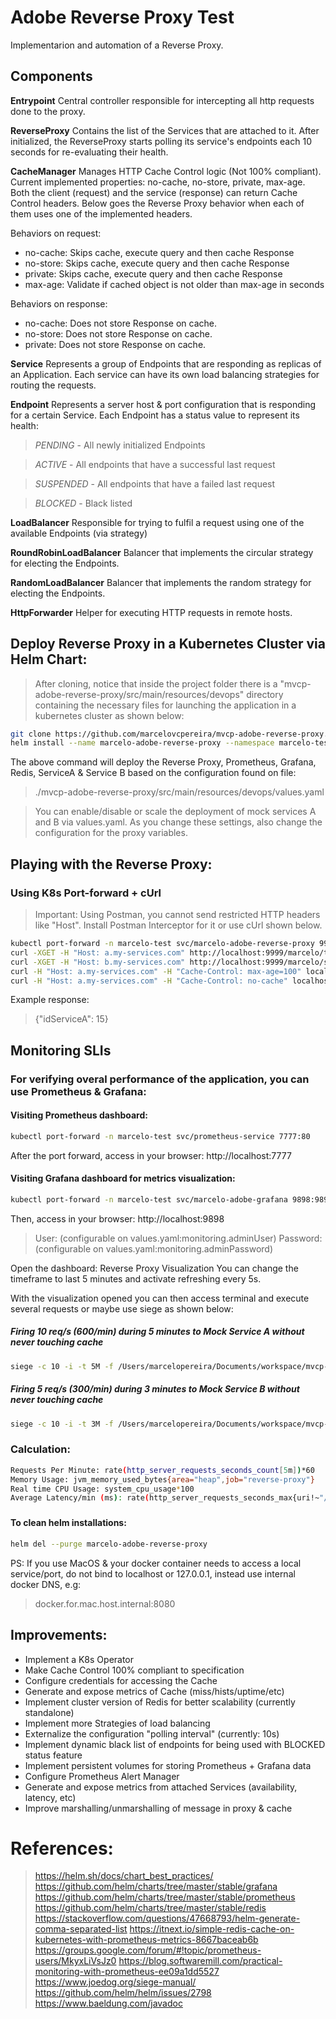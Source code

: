 # Adobe Reverse Proxy Test

Implementarion and automation of a Reverse Proxy.

## Components
**Entrypoint**
Central controller responsible for intercepting all http requests done to the proxy.

**ReverseProxy**
Contains the list of the Services that are attached to it. 
After initialized, the ReverseProxy starts polling its service's endpoints each 10 seconds for re-evaluating their health. 

**CacheManager**
Manages HTTP Cache Control logic (Not 100% compliant).
Current implemented properties: no-cache, no-store, private, max-age.
Both the client (request) and the service (response) can return Cache Control headers.
Below goes the Reverse Proxy behavior when each of them uses one of the implemented headers.
  
Behaviors on request:
 * no-cache: Skips cache, execute query and then cache Response
 * no-store: Skips cache, execute query and then cache Response
 * private: Skips cache, execute query and then cache Response
 * max-age: Validate if cached object is not older than max-age in seconds
 
Behaviors on response:
 * no-cache: Does not store Response on cache.
 * no-store: Does not store Response on cache.
 * private: Does not store Response on cache.
 
**Service**
Represents a group of Endpoints that are responding as replicas of an Application.
Each service can have its own load balancing strategies for routing the requests. 

**Endpoint**
Represents a server host & port configuration that is responding for a certain Service.
Each Endpoint has a status value to represent its health:
>*PENDING* - All newly initialized Endpoints

>*ACTIVE* - All endpoints that have a successful last request

>*SUSPENDED* - All endpoints that have a failed last request

>*BLOCKED* - Black listed 

**LoadBalancer**
Responsible for trying to fulfil a request using one of the available Endpoints (via strategy)

**RoundRobinLoadBalancer**
Balancer that implements the circular strategy for electing the Endpoints.

**RandomLoadBalancer**
Balancer that implements the random strategy for electing the Endpoints.

**HttpForwarder**
Helper for executing HTTP requests in remote hosts.


## Deploy Reverse Proxy in a Kubernetes Cluster via Helm Chart:
>After cloning, notice that inside the project folder there is a "mvcp-adobe-reverse-proxy/src/main/resources/devops" directory containing the necessary files for launching the application in a kubernetes cluster as shown below:
```bash
git clone https://github.com/marcelovcpereira/mvcp-adobe-reverse-proxy.git
helm install --name marcelo-adobe-reverse-proxy --namespace marcelo-test -f ./mvcp-adobe-reverse-proxy/src/main/resources/devops/values.yaml ./mvcp-adobe-reverse-proxy/src/main/resources/devops
```
The above command will deploy the Reverse Proxy, Prometheus, Grafana, Redis, ServiceA & Service B based on the configuration found on file:
>./mvcp-adobe-reverse-proxy/src/main/resources/devops/values.yaml


>You can enable/disable or scale the deployment of mock services A and B via values.yaml. 
>As you change these settings, also change the configuration for the proxy variables.


## Playing with the Reverse Proxy:

### Using K8s Port-forward + cUrl
>Important: Using Postman, you cannot send restricted HTTP headers like "Host". Install Postman Interceptor for it or use cUrl shown below.
```bash
kubectl port-forward -n marcelo-test svc/marcelo-adobe-reverse-proxy 9999:9999
curl -XGET -H "Host: a.my-services.com" http://localhost:9999/marcelo/test/15
curl -XGET -H "Host: b.my-services.com" http://localhost:9999/marcelo/serviceb/15
curl -H "Host: a.my-services.com" -H "Cache-Control: max-age=100" localhost:9999/marcelo/test/12345
curl -H "Host: a.my-services.com" -H "Cache-Control: no-cache" localhost:9999/marcelo/test/12345
```

Example response:
>{"idServiceA": 15}


## Monitoring SLIs

### For verifying overal performance of the application, you can use Prometheus & Grafana:

#### Visiting Prometheus dashboard:
```bash
kubectl port-forward -n marcelo-test svc/prometheus-service 7777:80
```
After the port forward, access in your browser: http://localhost:7777


#### Visiting Grafana dashboard for metrics visualization:
```bash
kubectl port-forward -n marcelo-test svc/marcelo-adobe-grafana 9898:9898
```
Then, access in your browser: http://localhost:9898
>User: (configurable on values.yaml:monitoring.adminUser)
>Password: (configurable on values.yaml:monitoring.adminPassword)

Open the dashboard: Reverse Proxy Visualization
You can change the timeframe to last 5 minutes and activate refreshing every 5s.

With the visualization opened you can then access terminal and execute several requests or maybe use siege as shown below:

##### Firing 10 req/s (600/min) during 5 minutes to Mock Service A without never touching cache
```bash
siege -c 10 -i -t 5M -f /Users/marcelopereira/Documents/workspace/mvcp-adobe-reverse-proxy/siege_urls_a.txt -H "Host: a.my-services.com" -H "Cache-Control: no-cache"
```


##### Firing 5 req/s (300/min) during 3 minutes to Mock Service B without never touching cache
```bash
siege -c 10 -i -t 3M -f /Users/marcelopereira/Documents/workspace/mvcp-adobe-reverse-proxy/siege_urls_b.txt -H "Host: b.my-services.com" -H "Cache-Control: no-cache"
```

### Calculation:
```bash
Requests Per Minute: rate(http_server_requests_seconds_count[5m])*60
Memory Usage: jvm_memory_used_bytes{area="heap",job="reverse-proxy"}
Real time CPU Usage: system_cpu_usage*100
Average Latency/min (ms): rate(http_server_requests_seconds_max{uri!~"/actuator/.*"}[5m])*1000*60
```
###

#### To clean helm installations:
```bash
helm del --purge marcelo-adobe-reverse-proxy
```

PS: If you use MacOS & your docker container needs to access a local service/port, do not bind to localhost or 127.0.0.1, instead use internal docker DNS, e.g:
>docker.for.mac.host.internal:8080


## Improvements:
- Implement a K8s Operator
- Make Cache Control 100% compliant to specification
- Configure credentials for accessing the Cache
- Generate and expose metrics of Cache (miss/hists/uptime/etc)
- Implement cluster version of Redis for better scalability (currently standalone)
- Implement more Strategies of load balancing
- Externalize the configuration "polling interval" (currently: 10s)
- Implement dynamic black list of endpoints for being used with BLOCKED status feature
- Implement persistent volumes for storing Prometheus + Grafana data
- Configure Prometheus Alert Manager
- Generate and expose metrics from attached Services (availability, latency, etc)
- Improve marshalling/unmarshalling of message in proxy & cache


# References:
>https://helm.sh/docs/chart_best_practices/
>https://github.com/helm/charts/tree/master/stable/grafana
>https://github.com/helm/charts/tree/master/stable/prometheus
>https://github.com/helm/charts/tree/master/stable/redis
>https://stackoverflow.com/questions/47668793/helm-generate-comma-separated-list
>https://itnext.io/simple-redis-cache-on-kubernetes-with-prometheus-metrics-8667baceab6b
>https://groups.google.com/forum/#!topic/prometheus-users/MkyxLiVsJz0
>https://blog.softwaremill.com/practical-monitoring-with-prometheus-ee09a1dd5527
>https://www.joedog.org/siege-manual/
>https://github.com/helm/helm/issues/2798
>https://www.baeldung.com/javadoc